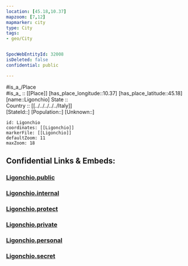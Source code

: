 ```yaml
---
location: [45.18,10.37] 
mapzoom: [7,12] 
mapmarker: city 
type: City
tags:
- geo/City


SpocWebEntityId: 32008
isDeleted: false
confidential: public

---
```

#is_a_/Place  
#is_a_ :: [[Place]] 
[has_place_longitude::10.37] 
[has_place_latitude::45.18] 
[name::Ligonchio] 
State ::  
Country :: [[../../../../../Italy]]  
[StateId::] 
[Population::] 
[Unknown::] 


```leaflet
id: Ligonchio
coordinates: [[Ligonchio]] 
markerFile: [[Ligonchio]] 
defaultZoom: 11 
maxZoom: 18
```


## Confidential Links & Embeds: 

### [Ligonchio.public](/_public/\Earth\Continent\Europe\Europe~South\Italy\regions~Italy\Lombardy\Mantova.Province\CityLigonchio.public.md) 

### [Ligonchio.internal](/_internal/\Earth\Continent\Europe\Europe~South\Italy\regions~Italy\Lombardy\Mantova.Province\CityLigonchio.internal.md) 

### [Ligonchio.protect](/_protect/\Earth\Continent\Europe\Europe~South\Italy\regions~Italy\Lombardy\Mantova.Province\CityLigonchio.protect.md) 

### [Ligonchio.private](/_private/\Earth\Continent\Europe\Europe~South\Italy\regions~Italy\Lombardy\Mantova.Province\CityLigonchio.private.md) 

### [Ligonchio.personal](/_personal/\Earth\Continent\Europe\Europe~South\Italy\regions~Italy\Lombardy\Mantova.Province\CityLigonchio.personal.md) 

### [Ligonchio.secret](/_secret/\Earth\Continent\Europe\Europe~South\Italy\regions~Italy\Lombardy\Mantova.Province\CityLigonchio.secret.md)

